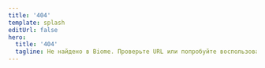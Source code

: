```yaml
---
title: '404'
template: splash
editUrl: false
hero:
  title: '404'
  tagline: Не найдено в Biome. Проверьте URL или попробуйте воспользоваться строкой поиска.
---
```

